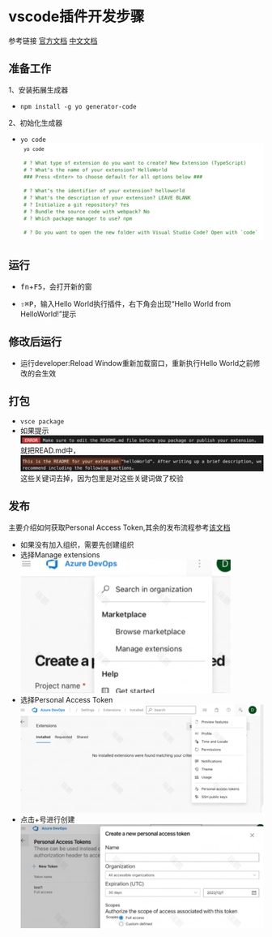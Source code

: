 # vscode插件开发步骤
参考链接
[官方文档](https://code.visualstudio.com/api/get-started/your-first-extension)
[中文文档](https://www.bookstack.cn/read/CN-VScode-Docs/md-%E5%B7%A5%E5%85%B7-vse%E5%91%BD%E4%BB%A4%E8%A1%8C%E5%B7%A5%E5%85%B7.md)

## 准备工作
1、安装拓展生成器

 - `npm install -g yo generator-code`

2、初始化生成器  

 - `yo code` 
  ![](images/2022-11-11-14-39-06.png)

## 运行  

 - <kbd>fn</kbd>+<kbd>F5</kbd>，会打开新的窗

 - <kbd>⇧</kbd><kbd>⌘</kbd><kbd>P</kbd>，输入Hello World执行插件，右下角会出现“Hello World from HelloWorld!”提示
  
## 修改后运行
 - 运行developer:Reload Window重新加载窗口，重新执行Hello World之前修改的会生效
  
## 打包
 - `vsce package`
 - 如果提示![](images/2022-11-11-14-42-59.png)
就把READ.md中，![](images/2022-11-11-14-43-42.png)这些关键词去掉，因为包里是对这些关键词做了校验

## 发布
主要介绍如何获取Personal Access Token,其余的发布流程参考[该文档](https://www.bookstack.cn/read/CN-VScode-Docs/md-%E5%B7%A5%E5%85%B7-vse%E5%91%BD%E4%BB%A4%E8%A1%8C%E5%B7%A5%E5%85%B7.md)
 - 如果没有加入组织，需要先创建组织
 - 选择Manage extensions![](images/2022-11-11-16-03-55.png)
 - 选择Personal Access Token![](images/2022-11-11-16-03-08.png)
 - 点击+号进行创建![](images/2022-11-11-16-04-45.png)